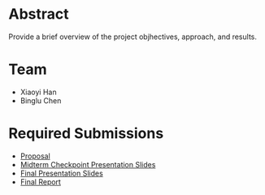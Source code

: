# Abstract

Provide a brief overview of the project objhectives, approach, and results.

# Team

* Xiaoyi Han
* Binglu Chen

# Required Submissions

* [Proposal](https://github.io/oohhhhhhoo/Inferring-the-Scene-Using-Wireless-Traffics-and-World-Knowledge.github.io/blob/main/proposal.md)
* [Midterm Checkpoint Presentation Slides](https://docs.google.com/presentation/d/1suFLkcEiuQo_ymM7OKt5ODy9S-apGyerMeEjVB6M0Ac/edit#slide=id.p)
* [Final Presentation Slides](http://)
* [Final Report](report)
